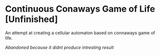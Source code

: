 # Continuous Conaways Game of Life \[Unfinished\] 

An attempt at creating a cellular automaton based on connaways game of life. 

*Abandoned because it didnt produce intresting result*


